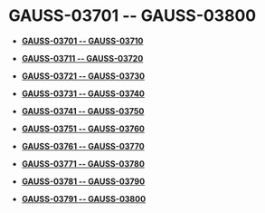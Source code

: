 # GAUSS-03701 -- GAUSS-03800<a name="ZH-CN_TOPIC_0302073563"></a>

-   **[GAUSS-03701 -- GAUSS-03710](GAUSS-03701----GAUSS-03710.md)**  

-   **[GAUSS-03711 -- GAUSS-03720](GAUSS-03711----GAUSS-03720.md)**  

-   **[GAUSS-03721 -- GAUSS-03730](GAUSS-03721----GAUSS-03730.md)**  

-   **[GAUSS-03731 -- GAUSS-03740](GAUSS-03731----GAUSS-03740.md)**  

-   **[GAUSS-03741 -- GAUSS-03750](GAUSS-03741----GAUSS-03750.md)**  

-   **[GAUSS-03751 -- GAUSS-03760](GAUSS-03751----GAUSS-03760.md)**  

-   **[GAUSS-03761 -- GAUSS-03770](GAUSS-03761----GAUSS-03770.md)**  

-   **[GAUSS-03771 -- GAUSS-03780](GAUSS-03771----GAUSS-03780.md)**  

-   **[GAUSS-03781 -- GAUSS-03790](GAUSS-03781----GAUSS-03790.md)**  

-   **[GAUSS-03791 -- GAUSS-03800](GAUSS-03791----GAUSS-03800.md)**  


